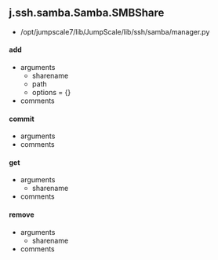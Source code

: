 ## j.ssh.samba.Samba.SMBShare

- /opt/jumpscale7/lib/JumpScale/lib/ssh/samba/manager.py

#### add 
- arguments
    - sharename
    - path
    - options = \{\}
- comments
    

#### commit 
- arguments
- comments
    

#### get 
- arguments
    - sharename
- comments
    

#### remove 
- arguments
    - sharename
- comments
    

